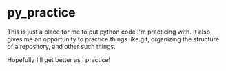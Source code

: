 # py_practice

This is just a place for me to put python code I'm practicing with. It also gives me an opportunity to practice things like git, organizing the structure of a repository, and other such things.

Hopefully I'll get better as I practice!

